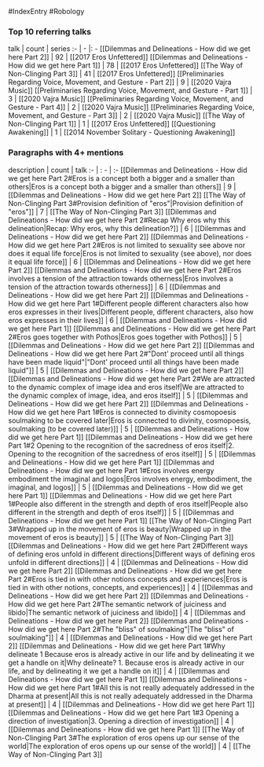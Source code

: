 #IndexEntry #Robology

### Top 10 referring talks
talk | count | series
:- | - |: -
[[Dilemmas and Delineations - How did we get here Part 2]] | 92 | [[2017 Eros Unfettered]]
[[Dilemmas and Delineations - How did we get here Part 1]] | 78 | [[2017 Eros Unfettered]]
[[The Way of Non-Clinging Part 3]] | 41 | [[2017 Eros Unfettered]]
[[Preliminaries Regarding Voice, Movement, and Gesture - Part 2]] | 9 | [[2020 Vajra Music]]
[[Preliminaries Regarding Voice, Movement, and Gesture - Part 1]] | 3 | [[2020 Vajra Music]]
[[Preliminaries Regarding Voice, Movement, and Gesture - Part 4]] | 2 | [[2020 Vajra Music]]
[[Preliminaries Regarding Voice, Movement, and Gesture - Part 3]] | 2 | [[2020 Vajra Music]]
[[The Way of Non-Clinging Part 1]] | 1 | [[2017 Eros Unfettered]]
[[Questioning Awakening]] | 1 | [[2014 November Solitary - Questioning Awakening]]

### Paragraphs with 4+ mentions
description | count | talk
:- | : - | :-
[[Dilemmas and Delineations - How did we get here Part 2#Eros is a concept both a bigger and a smaller than others\|Eros is a concept both a bigger and a smaller than others]] | 9 | [[Dilemmas and Delineations - How did we get here Part 2]]
[[The Way of Non-Clinging Part 3#Provision definition of "eros"\|Provision definition of "eros"]] | 7 | [[The Way of Non-Clinging Part 3]]
[[Dilemmas and Delineations - How did we get here Part 2#Recap Why eros why this delineation\|Recap: Why eros, why this delineation?]] | 6 | [[Dilemmas and Delineations - How did we get here Part 2]]
[[Dilemmas and Delineations - How did we get here Part 2#Eros is not limited to sexuality see above nor does it equal life force\|Eros is not limited to sexuality (see above), nor does it equal life force]] | 6 | [[Dilemmas and Delineations - How did we get here Part 2]]
[[Dilemmas and Delineations - How did we get here Part 2#Eros involves a tension of the attraction towards otherness\|Eros involves a tension of the attraction towards otherness]] | 6 | [[Dilemmas and Delineations - How did we get here Part 2]]
[[Dilemmas and Delineations - How did we get here Part 1#Different people different characters also how eros expresses in their lives\|Different people, different characters, also how eros expresses in their lives]] | 6 | [[Dilemmas and Delineations - How did we get here Part 1]]
[[Dilemmas and Delineations - How did we get here Part 2#Eros goes together with Pothos\|Eros goes together with Pothos]] | 5 | [[Dilemmas and Delineations - How did we get here Part 2]]
[[Dilemmas and Delineations - How did we get here Part 2#"Dont' proceed until all things have been made liquid"\|"Dont' proceed until all things have been made liquid"]] | 5 | [[Dilemmas and Delineations - How did we get here Part 2]]
[[Dilemmas and Delineations - How did we get here Part 2#We are attracted to the dynamic complex of image idea and eros itself\|We are attracted to the dynamic complex of image, idea, and eros itself]] | 5 | [[Dilemmas and Delineations - How did we get here Part 2]]
[[Dilemmas and Delineations - How did we get here Part 1#Eros is connected to divinity cosmopoesis soulmaking to be covered later\|Eros is connected to divinity, cosmopoesis, soulmaking (to be covered later)]] | 5 | [[Dilemmas and Delineations - How did we get here Part 1]]
[[Dilemmas and Delineations - How did we get here Part 1#2 Opening to the recognition of the sacredness of eros itself\|2. Opening to the recognition of the sacredness of eros itself]] | 5 | [[Dilemmas and Delineations - How did we get here Part 1]]
[[Dilemmas and Delineations - How did we get here Part 1#Eros involves energy embodiment the imaginal and logos\|Eros involves energy, embodiment, the imaginal, and logos]] | 5 | [[Dilemmas and Delineations - How did we get here Part 1]]
[[Dilemmas and Delineations - How did we get here Part 1#People also different in the strength and depth of eros itself\|People also different in the strength and depth of eros itself]] | 5 | [[Dilemmas and Delineations - How did we get here Part 1]]
[[The Way of Non-Clinging Part 3#Wrapped up in the movement of eros is beauty\|Wrapped up in the movement of eros is beauty]] | 5 | [[The Way of Non-Clinging Part 3]]
[[Dilemmas and Delineations - How did we get here Part 2#Different ways of defining eros unfold in different directions\|Different ways of defining eros unfold in different directions]] | 4 | [[Dilemmas and Delineations - How did we get here Part 2]]
[[Dilemmas and Delineations - How did we get here Part 2#Eros is tied in with other notions concepts and experiences\|Eros is tied in with other notions, concepts, and experiences]] | 4 | [[Dilemmas and Delineations - How did we get here Part 2]]
[[Dilemmas and Delineations - How did we get here Part 2#The semantic network of juiciness and libido\|The semantic network of juiciness and libido]] | 4 | [[Dilemmas and Delineations - How did we get here Part 2]]
[[Dilemmas and Delineations - How did we get here Part 2#The "bliss" of soulmaking"\|The "bliss" of soulmaking"]] | 4 | [[Dilemmas and Delineations - How did we get here Part 2]]
[[Dilemmas and Delineations - How did we get here Part 1#Why delineate 1 Because eros is already active in our life and by delineating it we get a handle on it\|Why delineate? 1. Because eros is already active in our life, and by delineating it we get a handle on it]] | 4 | [[Dilemmas and Delineations - How did we get here Part 1]]
[[Dilemmas and Delineations - How did we get here Part 1#All this is not really adequately addressed in the Dharma at present\|All this is not really adequately addressed in the Dharma at present]] | 4 | [[Dilemmas and Delineations - How did we get here Part 1]]
[[Dilemmas and Delineations - How did we get here Part 1#3 Opening a direction of investigation\|3. Opening a direction of investigation]] | 4 | [[Dilemmas and Delineations - How did we get here Part 1]]
[[The Way of Non-Clinging Part 3#The exploration of eros opens up our sense of the world\|The exploration of eros opens up our sense of the world]] | 4 | [[The Way of Non-Clinging Part 3]]


